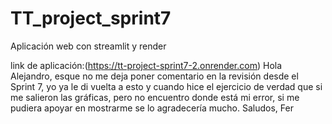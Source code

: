# TT_project_sprint7
Aplicación web con streamlit y render

link de aplicación:(https://tt-project-sprint7-2.onrender.com)
Hola Alejandro, esque no me deja poner comentario en la revisión desde el Sprint 7, yo ya le di vuelta a esto y cuando hice el ejercicio de verdad que si me salieron las gráficas, pero no encuentro donde está mi error, si me pudiera apoyar en mostrarme se lo agradecería mucho. Saludos, Fer
